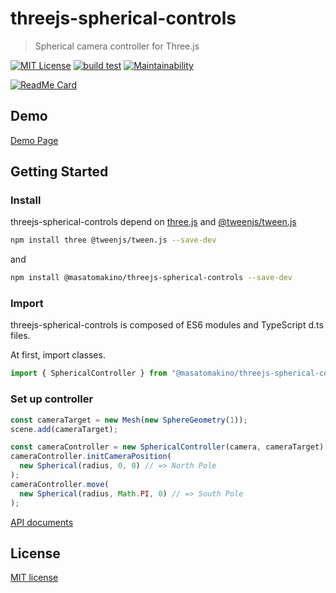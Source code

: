 # threejs-spherical-controls

> Spherical camera controller for Three.js

[![MIT License](http://img.shields.io/badge/license-MIT-blue.svg?style=flat)](LICENSE)
[![build test](https://github.com/MasatoMakino/threejs-spherical-controls/actions/workflows/ci_main.yml/badge.svg)](https://github.com/MasatoMakino/threejs-spherical-controls/actions/workflows/ci_main.yml)
[![Maintainability](https://api.codeclimate.com/v1/badges/2f9b5a94f146fec74465/maintainability)](https://codeclimate.com/github/MasatoMakino/threejs-spherical-controls/maintainability)

[![ReadMe Card](https://github-readme-stats.vercel.app/api/pin/?username=MasatoMakino&repo=threejs-spherical-controls)](https://github.com/MasatoMakino/threejs-spherical-controls)

## Demo

[Demo Page](https://masatomakino.github.io/threejs-spherical-controls/demo/)

## Getting Started

### Install

threejs-spherical-controls depend on [three.js](https://threejs.org/) and [@tweenjs/tween.js](https://github.com/tweenjs/tween.js/)

```bash
npm install three @tweenjs/tween.js --save-dev
```

and

```bash
npm install @masatomakino/threejs-spherical-controls --save-dev
```

### Import

threejs-spherical-controls is composed of ES6 modules and TypeScript d.ts files.

At first, import classes.

```js
import { SphericalController } from "@masatomakino/threejs-spherical-controls";
```

### Set up controller

```js
const cameraTarget = new Mesh(new SphereGeometry(1));
scene.add(cameraTarget);

const cameraController = new SphericalController(camera, cameraTarget);
cameraController.initCameraPosition(
  new Spherical(radius, 0, 0) // => North Pole
);
cameraController.move(
  new Spherical(radius, Math.PI, 0) // => South Pole
);
```

[API documents](https://masatomakino.github.io/threejs-spherical-controls/api/index.html)

## License

[MIT license](LICENSE)
